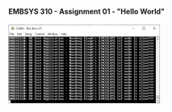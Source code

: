 #### EMBSYS 310 - Assignment 01 - "Hello World"

<img src="https://github.com/singh-na/images/blob/main/embsys310/assignment01/helloworld.png?raw=true" width="300" alt="Assignment 1 Result" title="Assignment 1 Result" /> 
